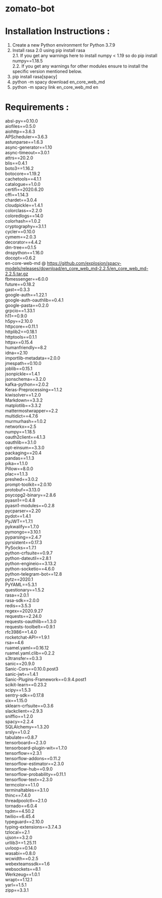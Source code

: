 # zomato-bot

# Installation Instructions : 
1. Create a new Python environment for Python 3.7.9
2. Install rasa 2.0 using pip install rasa<br />
   2.1. If you get any warnings here to install numpy < 1.19 so do pip install numpy==1.18.5<br />
   2.2. If you get any warnings for other modules ensure to install the specific version mentioned below.<br />
3. pip install rasa[spacy]
4. python -m spacy download en_core_web_md
5. python -m spacy link en_core_web_md en

# Requirements : 
absl-py==0.10.0<br />
aiofiles==0.5.0<br />
aiohttp==3.6.3<br />
APScheduler==3.6.3<br />
astunparse==1.6.3<br />
async-generator==1.10<br />
async-timeout==3.0.1<br />
attrs==20.2.0<br />
blis==0.4.1<br />
boto3==1.16.2<br />
botocore==1.19.2<br />
cachetools==4.1.1<br />
catalogue==1.0.0<br />
certifi==2020.6.20<br />
cffi==1.14.3<br />
chardet==3.0.4<br />
cloudpickle==1.4.1<br />
colorclass==2.2.0<br />
coloredlogs==14.0<br />
colorhash==1.0.2<br />
cryptography==3.1.1<br />
cycler==0.10.0<br />
cymem==2.0.3<br />
decorator==4.4.2<br />
dm-tree==0.1.5<br />
dnspython==1.16.0<br />
docopt==0.6.2<br />
en-core-web-md @ https://github.com/explosion/spacy-models/releases/download/en_core_web_md-2.2.5/en_core_web_md-2.2.5.tar.gz<br />
fbmessenger==6.0.0<br />
future==0.18.2<br />
gast==0.3.3<br />
google-auth==1.22.1<br />
google-auth-oauthlib==0.4.1<br />
google-pasta==0.2.0<br />
grpcio==1.33.1<br />
h11==0.9.0<br />
h5py==2.10.0<br />
httpcore==0.11.1<br />
httplib2==0.18.1<br />
httptools==0.1.1<br />
httpx==0.15.4<br />
humanfriendly==8.2<br />
idna==2.10<br />
importlib-metadata==2.0.0<br />
jmespath==0.10.0<br />
joblib==0.15.1<br />
jsonpickle==1.4.1<br />
jsonschema==3.2.0<br />
kafka-python==2.0.2<br />
Keras-Preprocessing==1.1.2<br />
kiwisolver==1.2.0<br />
Markdown==3.3.2<br />
matplotlib==3.3.2<br />
mattermostwrapper==2.2<br />
multidict==4.7.6<br />
murmurhash==1.0.2<br />
networkx==2.5<br />
numpy==1.18.5<br />
oauth2client==4.1.3<br />
oauthlib==3.1.0<br />
opt-einsum==3.3.0<br />
packaging==20.4<br />
pandas==1.1.3<br />
pika==1.1.0<br />
Pillow==8.0.0<br />
plac==1.1.3<br />
preshed==3.0.2<br />
prompt-toolkit==2.0.10<br />
protobuf==3.13.0<br />
psycopg2-binary==2.8.6<br />
pyasn1==0.4.8<br />
pyasn1-modules==0.2.8<br />
pycparser==2.20<br />
pydot==1.4.1<br />
PyJWT==1.7.1<br />
pykwalify==1.7.0<br />
pymongo==3.10.1<br />
pyparsing==2.4.7<br />
pyrsistent==0.17.3<br />
PySocks==1.7.1<br />
python-crfsuite==0.9.7<br />
python-dateutil==2.8.1<br />
python-engineio==3.13.2<br />
python-socketio==4.6.0<br />
python-telegram-bot==12.8<br />
pytz==2020.1<br />
PyYAML==5.3.1<br />
questionary==1.5.2<br />
rasa==2.0.1<br />
rasa-sdk==2.0.0<br />
redis==3.5.3<br />
regex==2020.9.27<br />
requests==2.24.0<br />
requests-oauthlib==1.3.0<br />
requests-toolbelt==0.9.1<br />
rfc3986==1.4.0<br />
rocketchat-API==1.9.1<br />
rsa==4.6<br />
ruamel.yaml==0.16.12<br />
ruamel.yaml.clib==0.2.2<br />
s3transfer==0.3.3<br />
sanic==20.9.0<br />
Sanic-Cors==0.10.0.post3<br />
sanic-jwt==1.4.1<br />
Sanic-Plugins-Framework==0.9.4.post1<br />
scikit-learn==0.23.2<br />
scipy==1.5.3<br />
sentry-sdk==0.17.8<br />
six==1.15.0<br />
sklearn-crfsuite==0.3.6<br />
slackclient==2.9.3<br />
sniffio==1.2.0<br />
spacy==2.2.4<br />
SQLAlchemy==1.3.20<br />
srsly==1.0.2<br />
tabulate==0.8.7<br />
tensorboard==2.3.0<br />
tensorboard-plugin-wit==1.7.0<br />
tensorflow==2.3.1<br />
tensorflow-addons==0.11.2<br />
tensorflow-estimator==2.3.0<br />
tensorflow-hub==0.9.0<br />
tensorflow-probability==0.11.1<br />
tensorflow-text==2.3.0<br />
termcolor==1.1.0<br />
terminaltables==3.1.0<br />
thinc==7.4.0<br />
threadpoolctl==2.1.0<br />
tornado==6.0.4<br />
tqdm==4.50.2<br />
twilio==6.45.4<br />
typeguard==2.10.0<br />
typing-extensions==3.7.4.3<br />
tzlocal==2.1<br />
ujson==3.2.0<br />
urllib3==1.25.11<br />
uvloop==0.14.0<br />
wasabi==0.8.0<br />
wcwidth==0.2.5<br />
webexteamssdk==1.6<br />
websockets==8.1<br />
Werkzeug==1.0.1<br />
wrapt==1.12.1<br />
yarl==1.5.1<br />
zipp==3.3.1<br />
